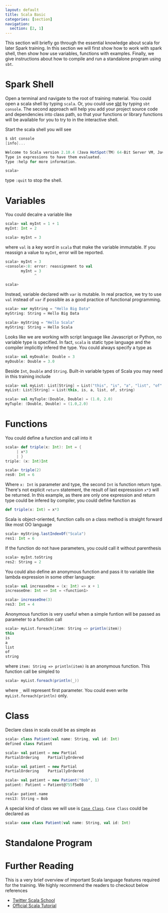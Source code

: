 ```yaml
---
layout: default
title: Scala Basic
categories: [section]
navigation:
  section: [2, 1]
---
```

This section will briefly go through the essential knowledge about scala for later Spark training. In this section we will first show how to work with spark shell, then show how use variables, functions with examples. Finally, we give instructions about how to compile and run a standalone program using `sbt`.

# Spark Shell
Open a terminal and navigate to the root of training material. You could open a scala shell by typing `scala`. Or, you could use [sbt](http://www.scala-sbt.org/index.html) by typing `sbt console`. The second approach will help you add your project source code and dependencies into class path, so that your functions or library functions will be available for you to try to in the interactive shell. 

Start the scala shell you will see
```scala
$ sbt console
[info]...

Welcome to Scala version 2.10.4 (Java HotSpot(TM) 64-Bit Server VM, Java 1.8.0).
Type in expressions to have them evaluated.
Type :help for more information.

scala> 
```
type `:quit` to stop the shell.

# Variables
You could decalre a variable like
```scala
scala> val myInt = 1 + 1
myInt: Int = 2

scala> myInt = 3
```
where `val` is a key word in `scala` that make the variable immutable. If you reassign a value to `myInt`, error will be reported.
```scala
scala> myInt = 3
<console>:8: error: reassignment to val
       myInt = 3
             ^

scala> 
```
Instead, variable declared with `var` is mutable. In real practice, we try to use  `val` instead of `var` if possible as a good practice of functional programming.
```scala
scala> var myString = "Hello Big Data"
myString: String = Hello Big Data

scala> myString = "Hello Scala"
myString: String = Hello Scala
```
Looks like we are working with script language like Javascript or Python, no variable type is specified. In fact, `scala` is static type language and the compiler implicitly infered the type. You could always specify a type as
```scala
scala> val myDouble: Double = 3
myDouble: Double = 3.0
```
Beside `Int`, `Double` and `String`. Built-in variable types of Scala you may need in this training include
```scala
scala> val myList: List[String] = List("this", "is", "a", "list", "of", "string")
myList: List[String] = List(this, is, a, list, of, string)

scala> val myTuple:(Double, Double) = (1.0, 2.0)
myTuple: (Double, Double) = (1.0,2.0)
```

# Functions
You could define a function and call into it
```scala
scala> def triple(x: Int): Int = {
     | x*3
     | }
triple: (x: Int)Int

scala> triple(2)
res0: Int = 6
```
Where `x: Int` is parameter and type, the second `Int` is function return type. There's not explicit `return` statement, the result of last expresssion `x*3` will be returned. In this example, as there are only one expression and return type could be infered by compiler, you could define function as
```scala
def triple(x: Int) = x*3
```

Scala is object-oriented, function calls on a class method is straight forward like most OO language
```scala
scala> myString.lastIndexOf("Scala")
res1: Int = 6
```
If the function do not have parameters, you could call it without parenthesis
```scala
scala> myInt.toString
res2: String = 2
```
You could also define an anonymous function and pass it to variable like lambda expression in some other language:
```scala
scala> val increaseOne = (x: Int) => x + 1
increaseOne: Int => Int = <function1>

scala> increaseOne(3)
res3: Int = 4
```
Anonymous function is very useful when a simple funtion will be passed as parameter to a function call
```scala
scala> myList.foreach{item: String => println(item)}
this
is
a
list
of
string
```
where `item: String => println(item)` is an anonymous function. This function call be simpled to 
```scala
scala> myList.foreach(println(_))
```
where `_` will represent first parameter. You could even write `myList.foreach(println)` only.

# Class
Declare class in scala could be as simple as 
```scala
scala> class Patient(val name: String, val id: Int)
defined class Patient

scala> val patient = new Partial
PartialOrdering    PartiallyOrdered   

scala> val patient = new Partial
PartialOrdering    PartiallyOrdered   

scala> val patient = new Patient("Bob", 1)
patient: Patient = Patient@755f5e80

scala> patient.name
res13: String = Bob
```

A special kind of class we will use is [`Case Class`](http://www.scala-lang.org/old/node/107). `Case Class` could be declared as 
```scala
scala> case class Patient(val name: String, val id: Int)
```

# Standalone Program


# Further Reading
This is a very brief overview of important Scala language features required for the training. We highly recommend the readers to checkout below references

- [Twitter Scala School](https://twitter.github.io/scala_school/index.html)
- [Official Scala Tutorial](http://docs.scala-lang.org/tutorials/?_ga=1.128323084.1826222080.1429310377)
